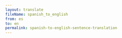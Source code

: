 ```yaml
--- 
layout: translate 
fileName: spanish_to_english 
from: es
to: en 
permalink: spanish-to-english-sentence-translation
---
```


